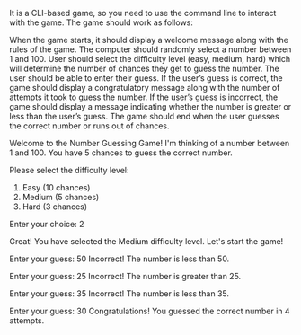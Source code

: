 It is a CLI-based game, so you need to use the command line to interact with the game. The game should work as follows:

When the game starts, it should display a welcome message along with the rules of the game.
The computer should randomly select a number between 1 and 100.
User should select the difficulty level (easy, medium, hard) which will determine the number of chances they get to guess the number.
The user should be able to enter their guess.
If the user’s guess is correct, the game should display a congratulatory message along with the number of attempts it took to guess the number.
If the user’s guess is incorrect, the game should display a message indicating whether the number is greater or less than the user’s guess.
The game should end when the user guesses the correct number or runs out of chances.



Welcome to the Number Guessing Game!
I'm thinking of a number between 1 and 100.
You have 5 chances to guess the correct number.

Please select the difficulty level:
1. Easy (10 chances)
2. Medium (5 chances)
3. Hard (3 chances)

Enter your choice: 2

Great! You have selected the Medium difficulty level.
Let's start the game!

Enter your guess: 50
Incorrect! The number is less than 50.

Enter your guess: 25
Incorrect! The number is greater than 25.

Enter your guess: 35
Incorrect! The number is less than 35.

Enter your guess: 30
Congratulations! You guessed the correct number in 4 attempts.

